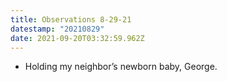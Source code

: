 ```yaml
---
title: Observations 8-29-21
datestamp: "20210829"
date: 2021-09-20T03:32:59.962Z
---
```

- Holding my neighbor’s newborn baby, George.